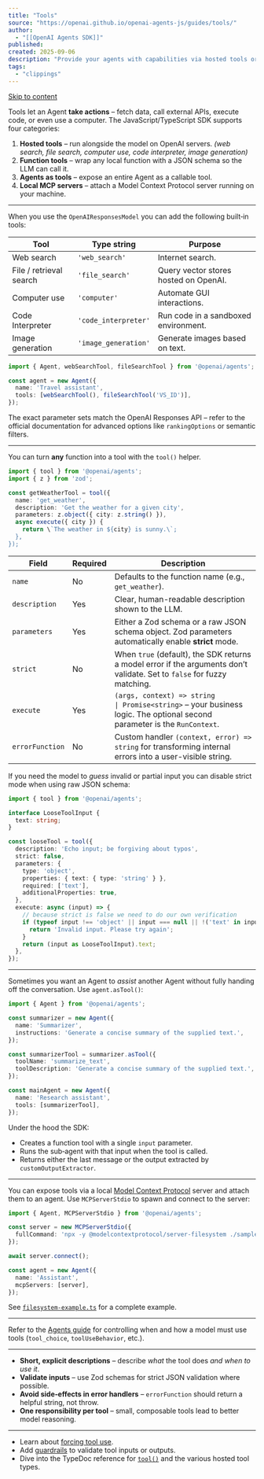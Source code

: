 ```yaml
---
title: "Tools"
source: "https://openai.github.io/openai-agents-js/guides/tools/"
author:
  - "[[OpenAI Agents SDK]]"
published:
created: 2025-09-06
description: "Provide your agents with capabilities via hosted tools or custom function tools"
tags:
  - "clippings"
---
```

[Skip to content](https://openai.github.io/openai-agents-js/guides/tools/#_top)

Tools let an Agent **take actions** – fetch data, call external APIs, execute code, or even use a computer. The JavaScript/TypeScript SDK supports four categories:

1. **Hosted tools** – run alongside the model on OpenAI servers. *(web search, file search, computer use, code interpreter, image generation)*
2. **Function tools** – wrap any local function with a JSON schema so the LLM can call it.
3. **Agents as tools** – expose an entire Agent as a callable tool.
4. **Local MCP servers** – attach a Model Context Protocol server running on your machine.

---

When you use the `OpenAIResponsesModel` you can add the following built‑in tools:

| Tool | Type string | Purpose |
| --- | --- | --- |
| Web search | `'web_search'` | Internet search. |
| File / retrieval search | `'file_search'` | Query vector stores hosted on OpenAI. |
| Computer use | `'computer'` | Automate GUI interactions. |
| Code Interpreter | `'code_interpreter'` | Run code in a sandboxed environment. |
| Image generation | `'image_generation'` | Generate images based on text. |

```typescript
import { Agent, webSearchTool, fileSearchTool } from '@openai/agents';

const agent = new Agent({
  name: 'Travel assistant',
  tools: [webSearchTool(), fileSearchTool('VS_ID')],
});
```

The exact parameter sets match the OpenAI Responses API – refer to the official documentation for advanced options like `rankingOptions` or semantic filters.

---

You can turn **any** function into a tool with the `tool()` helper.

```typescript
import { tool } from '@openai/agents';
import { z } from 'zod';

const getWeatherTool = tool({
  name: 'get_weather',
  description: 'Get the weather for a given city',
  parameters: z.object({ city: z.string() }),
  async execute({ city }) {
    return \`The weather in ${city} is sunny.\`;
  },
});
```

| Field | Required | Description |
| --- | --- | --- |
| `name` | No | Defaults to the function name (e.g., `get_weather`). |
| `description` | Yes | Clear, human-readable description shown to the LLM. |
| `parameters` | Yes | Either a Zod schema or a raw JSON schema object. Zod parameters automatically enable **strict** mode. |
| `strict` | No | When `true` (default), the SDK returns a model error if the arguments don’t validate. Set to `false` for fuzzy matching. |
| `execute` | Yes | `(args, context) => string                                                                                               \| Promise<string>` – your business logic. The optional second parameter is the `RunContext`. |
| `errorFunction` | No | Custom handler `(context, error) => string` for transforming internal errors into a user-visible string. |

If you need the model to *guess* invalid or partial input you can disable strict mode when using raw JSON schema:

```typescript
import { tool } from '@openai/agents';

interface LooseToolInput {
  text: string;
}

const looseTool = tool({
  description: 'Echo input; be forgiving about typos',
  strict: false,
  parameters: {
    type: 'object',
    properties: { text: { type: 'string' } },
    required: ['text'],
    additionalProperties: true,
  },
  execute: async (input) => {
    // because strict is false we need to do our own verification
    if (typeof input !== 'object' || input === null || !('text' in input)) {
      return 'Invalid input. Please try again';
    }
    return (input as LooseToolInput).text;
  },
});
```

---

Sometimes you want an Agent to *assist* another Agent without fully handing off the conversation. Use `agent.asTool()`:

```typescript
import { Agent } from '@openai/agents';

const summarizer = new Agent({
  name: 'Summarizer',
  instructions: 'Generate a concise summary of the supplied text.',
});

const summarizerTool = summarizer.asTool({
  toolName: 'summarize_text',
  toolDescription: 'Generate a concise summary of the supplied text.',
});

const mainAgent = new Agent({
  name: 'Research assistant',
  tools: [summarizerTool],
});
```

Under the hood the SDK:

- Creates a function tool with a single `input` parameter.
- Runs the sub‑agent with that input when the tool is called.
- Returns either the last message or the output extracted by `customOutputExtractor`.

---

You can expose tools via a local [Model Context Protocol](https://modelcontextprotocol.io/) server and attach them to an agent. Use `MCPServerStdio` to spawn and connect to the server:

```typescript
import { Agent, MCPServerStdio } from '@openai/agents';

const server = new MCPServerStdio({
  fullCommand: 'npx -y @modelcontextprotocol/server-filesystem ./sample_files',
});

await server.connect();

const agent = new Agent({
  name: 'Assistant',
  mcpServers: [server],
});
```

See [`filesystem-example.ts`](https://github.com/openai/openai-agents-js/tree/main/examples/mcp/filesystem-example.ts) for a complete example.

---

Refer to the [Agents guide](https://openai.github.io/openai-agents-js/guides/agents#forcing-tool-use) for controlling when and how a model must use tools (`tool_choice`, `toolUseBehavior`, etc.).

---

- **Short, explicit descriptions** – describe *what* the tool does *and when to use it*.
- **Validate inputs** – use Zod schemas for strict JSON validation where possible.
- **Avoid side‑effects in error handlers** – `errorFunction` should return a helpful string, not throw.
- **One responsibility per tool** – small, composable tools lead to better model reasoning.

---

- Learn about [forcing tool use](https://openai.github.io/openai-agents-js/guides/agents#forcing-tool-use).
- Add [guardrails](https://openai.github.io/openai-agents-js/guides/guardrails) to validate tool inputs or outputs.
- Dive into the TypeDoc reference for [`tool()`](https://openai.github.io/openai-agents-js/openai/agents/functions/tool) and the various hosted tool types.